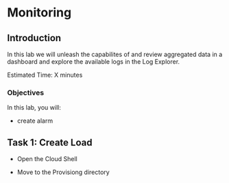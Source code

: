 # Monitoring

## Introduction

In this lab we will unleash the capabilites of  and review aggregated data in a dashboard and explore the available logs in the Log Explorer. 

Estimated Time: X minutes

### Objectives

In this lab, you will:
- create alarm


## Task 1: Create Load

- Open the Cloud Shell

- Move to the Provisiong directory

